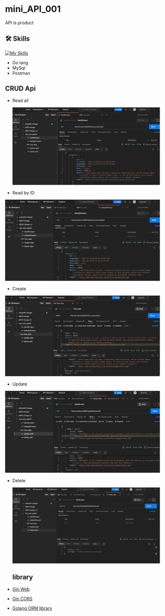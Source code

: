 # mini_API_001
API is product

## 🛠 Skills
[![My Skills](https://skillicons.dev/icons?i=go,mysql,postman)](https://skillicons.dev)
- Go lang
- MySql
- Postman

## CRUD Api 
- Read all
  
  ![Logo](https://github.com/Teerapoom/mini_API_001/blob/main/IMG/Get.png)

- Read by ID
  
![Logo](https://github.com/Teerapoom/mini_API_001/blob/main/IMG/GetBy.png)

- Create

![Logo](https://github.com/Teerapoom/mini_API_001/blob/main/IMG/Post.png)

- Update

![Logo](https://github.com/Teerapoom/mini_API_001/blob/main/IMG/Updata_api.png)

- Delete

  ![Logo](https://github.com/Teerapoom/mini_API_001/blob/main/IMG/Delete.png)

  ## library

 - [Gin Web](https://github.com/gin-gonic/gin)
 - [Gin CORS](https://github.com/gin-contrib/cors)
 - [Golang ORM library](https://gorm.io/)
